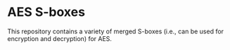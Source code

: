 # AES S-boxes
This repository contains a variety of merged S-boxes (i.e., can be used for encryption and decryption) for AES.